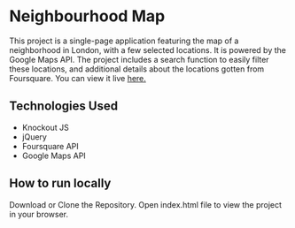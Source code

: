 # Neighbourhood Map
This project is a single-page application featuring the map of a neighborhood in London, with a few selected locations. It is powered by the Google Maps API. The project includes a search function to easily filter these locations, and additional details about the locations gotten from Foursquare. You can view it live [here.](http://noimat.me/Neighbourhood-Map/)

## Technologies Used

* Knockout JS 
* jQuery
* Foursquare API
* Google Maps API

## How to run locally
Download or Clone the Repository.
Open index.html file to view the project in your browser.
